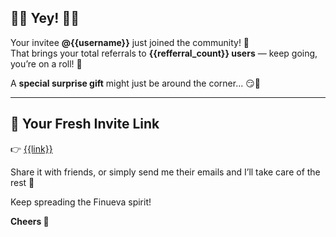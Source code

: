 ## 🎉🥳 **Yey!** 🥳🎉

Your invitee **@{{username}}** just joined the community! 🌟  
That brings your total referrals to **{{refferral_count}} users** — keep going, you’re on a roll! 💪

A **special surprise gift** might just be around the corner... 😏🎁

---

## 🔗 Your Fresh Invite Link

👉 [{{link}}]({{link}})

Share it with friends, or simply send me their emails and I’ll take care of the rest 💌

Keep spreading the Finueva spirit!

**Cheers 🥂**
